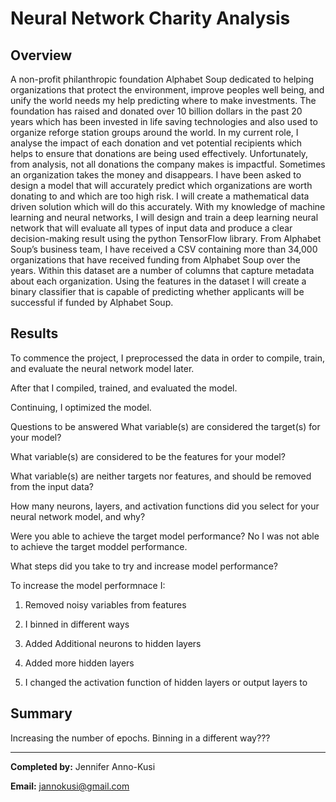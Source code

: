 # Neural Network Charity Analysis

## Overview


A non-profit philanthropic foundation Alphabet Soup dedicated to helping organizations that protect the environment, improve peoples well being, and unify the world  needs my help predicting where to make investments. The foundation has raised and donated over 10 billion dollars in the past 20 years which has been invested in life saving technologies and also used to organize reforge station groups around the world. In my current role, I analyse the impact of each donation and vet potential recipients which helps to ensure that donations are being used effectively. Unfortunately, from analysis, not all donations the company makes is impactful. Sometimes an organization takes the money and disappears.
I have been asked to design a model that will accurately predict which organizations are worth donating to and which are too high risk. I will create a mathematical data driven solution which will do this accurately. With my knowledge of machine learning and neural networks, I will design and train a deep learning neural network that will evaluate all types of input data and produce a clear decision-making result using the python TensorFlow library. From Alphabet Soup’s business team, I have received a CSV containing more than 34,000 organizations that have received funding from Alphabet Soup over the years. Within this dataset are a number of columns that capture metadata about each organization. Using the features in the dataset I will create a binary classifier that is capable of predicting whether applicants will be successful if funded by Alphabet Soup.





## Results
To commence the project, I preprocessed the data in order to compile, train, and evaluate the neural network model later.


After that I compiled, trained, and evaluated the model.

Continuing, I optimized the model.

Questions to be answered 
What variable(s) are considered the target(s) for your model?

What variable(s) are considered to be the features for your model?

What variable(s) are neither targets nor features, and should be removed from the input data?

How many neurons, layers, and activation functions did you select for your neural network model, and why?

Were you able to achieve the target model performance?
No I was not able to achieve the target moddel performance.

What steps did you take to try and increase model performance?

To increase the model performnace I:

1. Removed noisy variables from features

2. I binned in different ways 

3. Added Additional neurons to hidden layers

4. Added more hidden layers

5. I changed the activation function of hidden layers or output layers to 












## Summary


Increasing the number of epochs.
Binning in a different way???

----

**Completed by:** Jennifer Anno-Kusi

**Email:** jannokusi@gmail.com 
